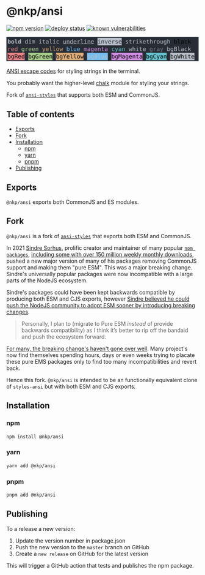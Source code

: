 # @nkp/ansi

[![npm version](https://badge.fury.io/js/%40nickkelly1%2Fansi.svg)](https://www.npmjs.com/package/@nkp/ansi)
[![deploy status](https://github.com/nickkelly1/nkp-ansi/actions/workflows/release.yml/badge.svg)](https://github.com/nickkelly1/nkp-ansi/actions/workflows/release.yml)
[![known vulnerabilities](https://snyk.io/test/github/nickkelly1/nkp-ansi/badge.svg)](https://snyk.io/test/github/nickkelly1/nkp-ansi)

<img src="screenshot.svg" width="900">

[ANSI escape codes](https://en.wikipedia.org/wiki/ANSI_escape_code#Colors_and_Styles) for styling strings in the terminal.

You probably want the higher-level [chalk](https://github.com/chalk/chalk) module for styling your strings.

Fork of [`ansi-styles`](https://github.com/chalk/ansi-styles) that supports both ESM and CommonJS.

## Table of contents

- [Exports](#exports)
- [Fork](#fork)
- [Installation](#installation)
  - [npm](#npm)
  - [yarn](#yarn)
  - [pnpm](#pnpm)
- [Publishing](#publishing)

## Exports

`@nkp/ansi` exports both CommonJS and ES modules.

## Fork

`@nkp/ansi` is a fork of [`ansi-styles`](https://github.com/chalk/ansi-styles) that exports both ESM and CommonJS.

In 2021 [Sindre Sorhus](https://gist.github.com/sindresorhus), prolific creator and maintainer of many popular [`npm packages`](https://www.npmjs.com/~sindresorhus), [including some with over 150 million weekly monthly downloads](https://www.npmjs.com/package/chalk), pushed a new major version of many of his packages removing CommonJS support and making them "pure ESM". This was a major breaking change. Sindre's universally popular packages were now incompatible with a large parts of the NodeJS ecosystem.

Sindre's packages could have been kept backwards compatible by producing both ESM and CJS exports, however [Sindre believed he could push the NodeJS community to adopt ESM sooner by introducing breaking changes](https://blog.sindresorhus.com/get-ready-for-esm-aa53530b3f77).

> Personally, I plan to (migrate to Pure ESM *instead* of provide backwards compatibility) as I think it’s better to rip off the bandaid and push the ecosystem forward.

[For many, the breaking change's haven't gone over well](https://gist.github.com/sindresorhus/a39789f98801d908bbc7ff3ecc99d99c). Many project's now find themselves spending hours, days or even weeks trying to placate these pure EMS packages only to find too many incompatibilities and revert back.

Hence this fork. `@nkp/ansi` is intended to be an functionally equivalent clone of `styles-ansi` but with both ESM and CJS exports.

## Installation

### npm

```sh
npm install @nkp/ansi
```

### yarn

```sh
yarn add @nkp/ansi
```

### pnpm

```sh
pnpm add @nkp/ansi
```

## Publishing

To a release a new version:

1. Update the version number in package.json
2. Push the new version to the `master` branch on GitHub
3. Create a `new release` on GitHub for the latest version

This will trigger a GitHub action that tests and publishes the npm package.

